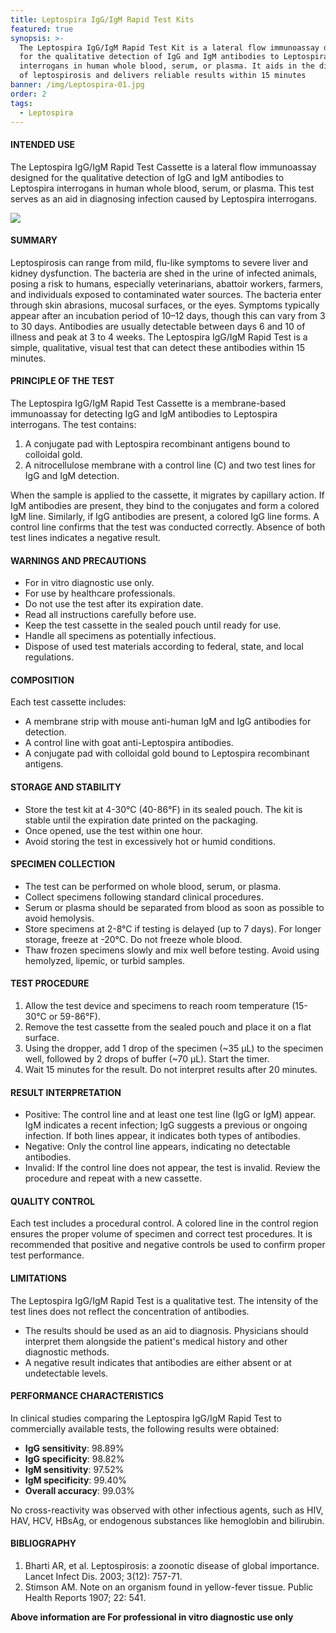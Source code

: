 ```yaml
---
title: Leptospira IgG/IgM Rapid Test Kits
featured: true
synopsis: >-
  The Leptospira IgG/IgM Rapid Test Kit is a lateral flow immunoassay designed
  for the qualitative detection of IgG and IgM antibodies to Leptospira
  interrogans in human whole blood, serum, or plasma. It aids in the diagnosis
  of leptospirosis and delivers reliable results within 15 minutes
banner: /img/Leptospira-01.jpg
order: 2
tags:
  - Leptospira
---
```


#### **INTENDED USE**

The Leptospira IgG/IgM Rapid Test Cassette is a lateral flow immunoassay designed for the qualitative detection of IgG and IgM antibodies to Leptospira interrogans in human whole blood, serum, or plasma. This test serves as an aid in diagnosing infection caused by Leptospira interrogans.

![](/img/Leptospira-01.jpg)

#### **SUMMARY**

Leptospirosis can range from mild, flu-like symptoms to severe liver and kidney dysfunction. The bacteria are shed in the urine of infected animals, posing a risk to humans, especially veterinarians, abattoir workers, farmers, and individuals exposed to contaminated water sources. The bacteria enter through skin abrasions, mucosal surfaces, or the eyes. Symptoms typically appear after an incubation period of 10–12 days, though this can vary from 3 to 30 days. Antibodies are usually detectable between days 6 and 10 of illness and peak at 3 to 4 weeks. The Leptospira IgG/IgM Rapid Test is a simple, qualitative, visual test that can detect these antibodies within 15 minutes.

#### **PRINCIPLE OF THE TEST**

The Leptospira IgG/IgM Rapid Test Cassette is a membrane-based immunoassay for detecting IgG and IgM antibodies to Leptospira interrogans. The test contains:

1. A conjugate pad with Leptospira recombinant antigens bound to colloidal gold.
2. A nitrocellulose membrane with a control line (C) and two test lines for IgG and IgM detection.

When the sample is applied to the cassette, it migrates by capillary action. If IgM antibodies are present, they bind to the conjugates and form a colored IgM line. Similarly, if IgG antibodies are present, a colored IgG line forms. A control line confirms that the test was conducted correctly. Absence of both test lines indicates a negative result.

#### **WARNINGS AND PRECAUTIONS**

* For in vitro diagnostic use only.
* For use by healthcare professionals.
* Do not use the test after its expiration date.
* Read all instructions carefully before use.
* Keep the test cassette in the sealed pouch until ready for use.
* Handle all specimens as potentially infectious.
* Dispose of used test materials according to federal, state, and local regulations.

#### **COMPOSITION**

Each test cassette includes:

* A membrane strip with mouse anti-human IgM and IgG antibodies for detection.
* A control line with goat anti-Leptospira antibodies.
* A conjugate pad with colloidal gold bound to Leptospira recombinant antigens.

#### **STORAGE AND STABILITY**

* Store the test kit at 4-30°C (40-86°F) in its sealed pouch. The kit is stable until the expiration date printed on the packaging.
* Once opened, use the test within one hour.
* Avoid storing the test in excessively hot or humid conditions.

#### **SPECIMEN COLLECTION**

* The test can be performed on whole blood, serum, or plasma.
* Collect specimens following standard clinical procedures.
* Serum or plasma should be separated from blood as soon as possible to avoid hemolysis.
* Store specimens at 2-8°C if testing is delayed (up to 7 days). For longer storage, freeze at -20°C. Do not freeze whole blood.
* Thaw frozen specimens slowly and mix well before testing. Avoid using hemolyzed, lipemic, or turbid samples.

#### **TEST PROCEDURE**

1. Allow the test device and specimens to reach room temperature (15-30°C or 59-86°F).
2. Remove the test cassette from the sealed pouch and place it on a flat surface.
3. Using the dropper, add 1 drop of the specimen (\~35 µL) to the specimen well, followed by 2 drops of buffer (\~70 µL). Start the timer.
4. Wait 15 minutes for the result. Do not interpret results after 20 minutes.

#### **RESULT INTERPRETATION**

* Positive: The control line and at least one test line (IgG or IgM) appear. IgM indicates a recent infection; IgG suggests a previous or ongoing infection. If both lines appear, it indicates both types of antibodies.
* Negative: Only the control line appears, indicating no detectable antibodies.
* Invalid: If the control line does not appear, the test is invalid. Review the procedure and repeat with a new cassette.

#### **QUALITY CONTROL**

Each test includes a procedural control. A colored line in the control region ensures the proper volume of specimen and correct test procedures. It is recommended that positive and negative controls be used to confirm proper test performance.

#### **LIMITATIONS**

The Leptospira IgG/IgM Rapid Test is a qualitative test. The intensity of the test lines does not reflect the concentration of antibodies.

* The results should be used as an aid to diagnosis. Physicians should interpret them alongside the patient's medical history and other diagnostic methods.
* A negative result indicates that antibodies are either absent or at undetectable levels.

#### **PERFORMANCE CHARACTERISTICS**

In clinical studies comparing the Leptospira IgG/IgM Rapid Test to commercially available tests, the following results were obtained:

* **IgG sensitivity**: 98.89%
* **IgG specificity**: 98.82%
* **IgM sensitivity**: 97.52%
* **IgM specificity**: 99.40%
* **Overall accuracy**: 99.03%

No cross-reactivity was observed with other infectious agents, such as HIV, HAV, HCV, HBsAg, or endogenous substances like hemoglobin and bilirubin.

#### **BIBLIOGRAPHY**

1. Bharti AR, et al. Leptospirosis: a zoonotic disease of global importance. Lancet Infect Dis. 2003; 3(12): 757-71.
2. Stimson AM. Note on an organism found in yellow-fever tissue. Public Health Reports 1907; 22: 541.

**Above information are For professional in vitro diagnostic use only**
